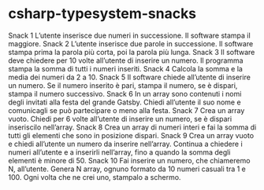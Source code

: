 # csharp-typesystem-snacks

Snack 1
L’utente inserisce due numeri in successione.
Il software stampa il maggiore.
Snack 2
L’utente inserisce due parole in successione.
Il software stampa prima la parola più corta, poi la parola più lunga.
Snack 3
Il software deve chiedere per 10 volte all’utente di inserire un numero.
Il programma stampa la somma di tutti i numeri inseriti.
Snack 4
Calcola la somma e la media dei numeri da 2 a 10.
Snack 5
Il software chiede all’utente di inserire un numero. Se il numero inserito è pari, stampa il numero, se è dispari, stampa il numero successivo.
Snack 6
In un array sono contenuti i nomi degli invitati alla festa del grande Gatsby. Chiedi all’utente il suo nome e comunicagli se può partecipare o meno alla festa.
Snack 7
Crea un array vuoto.
Chiedi per 6 volte all’utente di inserire un numero, se è dispari inseriscilo nell’array.
Snack 8
Crea un array di numeri interi e fai la somma di tutti gli elementi che sono in posizione dispari.
Snack 9
Crea un array vuoto e chiedi all’utente un numero da inserire nell’array. Continua a chiedere i numeri all’utente e a inserirli nell’array, fino a quando la somma degli elementi è minore di 50.
Snack 10
Fai inserire un numero, che chiameremo N, all’utente.
Genera N array, ognuno formato da 10 numeri casuali tra 1 e 100.
Ogni volta che ne crei uno, stampalo a schermo.
